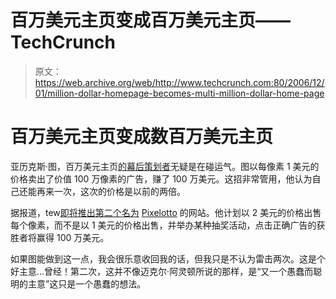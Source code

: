 # 百万美元主页变成百万美元主页——TechCrunch

> 原文：<https://web.archive.org/web/http://www.techcrunch.com:80/2006/12/01/million-dollar-homepage-becomes-multi-million-dollar-home-page>

# 百万美元主页变成数百万美元主页

 [](https://web.archive.org/web/20220103145202/http://www.milliondollarhomepage.com/) 亚历克斯·图，百万美元主页[的幕后策划者](https://web.archive.org/web/20220103145202/http://www.milliondollarhomepage.com/)无疑是在碰运气。图以每像素 1 美元的价格卖出了价值 100 万像素的广告，赚了 100 万美元。这招非常管用，他认为自己还能再来一次，这次的价格是以前的两倍。

据报道，tew[即将推出第二个名为](https://web.archive.org/web/20220103145202/http://misw74.blogspot.com/) [Pixelotto](https://web.archive.org/web/20220103145202/http://pixelotto.com/) 的网站。他计划以 2 美元的价格出售每个像素，而不是以 1 美元的价格出售，并举办某种抽奖活动，点击正确广告的获胜者将赢得 100 万美元。

如果图能做到这一点，我会很乐意收回我的话，但我只是不认为雷击两次。这是个好主意…曾经！第二次，这并不像迈克尔·阿灵顿所说的那样，是“又一个愚蠢而聪明的主意”这只是一个愚蠢的想法。